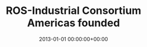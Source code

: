 ---
date: 2013-01-01 00:00:00+00:00
branch: Americas
title: ROS-Industrial Consortium Americas founded
description: The ROS-Industrial Consortium was founded by Southwest Research Institute in San Antonio, Texas.
---